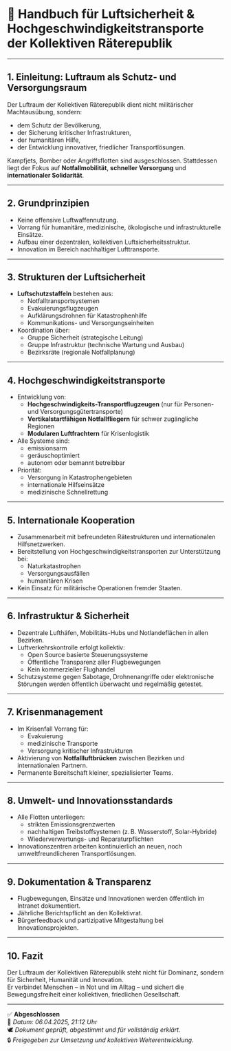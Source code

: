 # 🛫 Handbuch für Luftsicherheit & Hochgeschwindigkeitstransporte der Kollektiven Räterepublik

---

## 1. Einleitung: Luftraum als Schutz- und Versorgungsraum

Der Luftraum der Kollektiven Räterepublik dient nicht militärischer Machtausübung, sondern:
- dem Schutz der Bevölkerung,
- der Sicherung kritischer Infrastrukturen,
- der humanitären Hilfe,
- der Entwicklung innovativer, friedlicher Transportlösungen.

Kampfjets, Bomber oder Angriffsflotten sind ausgeschlossen. Stattdessen liegt der Fokus auf **Notfallmobilität**, **schneller Versorgung** und **internationaler Solidarität**.

---

## 2. Grundprinzipien

- Keine offensive Luftwaffennutzung.
- Vorrang für humanitäre, medizinische, ökologische und infrastrukturelle Einsätze.
- Aufbau einer dezentralen, kollektiven Luftsicherheitsstruktur.
- Innovation im Bereich nachhaltiger Lufttransporte.

---

## 3. Strukturen der Luftsicherheit

- **Luftschutzstaffeln** bestehen aus:
  - Notfalltransportsystemen
  - Evakuierungsflugzeugen
  - Aufklärungsdrohnen für Katastrophenhilfe
  - Kommunikations- und Versorgungseinheiten
- Koordination über:
  - Gruppe Sicherheit (strategische Leitung)
  - Gruppe Infrastruktur (technische Wartung und Ausbau)
  - Bezirksräte (regionale Notfallplanung)

---

## 4. Hochgeschwindigkeitstransporte

- Entwicklung von:
  - **Hochgeschwindigkeits-Transportflugzeugen** (nur für Personen- und Versorgungsgütertransporte)
  - **Vertikalstartfähigen Notfallfliegern** für schwer zugängliche Regionen
  - **Modularen Luftfrachtern** für Krisenlogistik
- Alle Systeme sind:
  - emissionsarm
  - geräuschoptimiert
  - autonom oder bemannt betreibbar
- Priorität:
  - Versorgung in Katastrophengebieten
  - internationale Hilfseinsätze
  - medizinische Schnellrettung

---

## 5. Internationale Kooperation

- Zusammenarbeit mit befreundeten Rätestrukturen und internationalen Hilfsnetzwerken.
- Bereitstellung von Hochgeschwindigkeitstransporten zur Unterstützung bei:
  - Naturkatastrophen
  - Versorgungsausfällen
  - humanitären Krisen
- Kein Einsatz für militärische Operationen fremder Staaten.

---

## 6. Infrastruktur & Sicherheit

- Dezentrale Lufthäfen, Mobilitäts-Hubs und Notlandeflächen in allen Bezirken.
- Luftverkehrskontrolle erfolgt kollektiv:
  - Open Source basierte Steuerungssysteme
  - Öffentliche Transparenz aller Flugbewegungen
  - Kein kommerzieller Flughandel
- Schutzsysteme gegen Sabotage, Drohnenangriffe oder elektronische Störungen werden öffentlich überwacht und regelmäßig getestet.

---

## 7. Krisenmanagement

- Im Krisenfall Vorrang für:
  - Evakuierung
  - medizinische Transporte
  - Versorgung kritischer Infrastrukturen
- Aktivierung von **Notfallluftbrücken** zwischen Bezirken und internationalen Partnern.
- Permanente Bereitschaft kleiner, spezialisierter Teams.

---

## 8. Umwelt- und Innovationsstandards

- Alle Flotten unterliegen:
  - strikten Emissionsgrenzwerten
  - nachhaltigen Treibstoffsystemen (z. B. Wasserstoff, Solar-Hybride)
  - Wiederverwertungs- und Reparaturpflichten
- Innovationszentren arbeiten kontinuierlich an neuen, noch umweltfreundlicheren Transportlösungen.

---

## 9. Dokumentation & Transparenz

- Flugbewegungen, Einsätze und Innovationen werden öffentlich im Intranet dokumentiert.
- Jährliche Berichtspflicht an den Kollektivrat.
- Bürgerfeedback und partizipative Mitgestaltung bei Innovationsprojekten.

---

## 10. Fazit

Der Luftraum der Kollektiven Räterepublik steht nicht für Dominanz, sondern für Sicherheit, Humanität und Innovation.  
Er verbindet Menschen – in Not und im Alltag – und sichert die Bewegungsfreiheit einer kollektiven, friedlichen Gesellschaft.

---

✅ **Abgeschlossen**  
📅 *Datum: 06.04.2025, 21:12 Uhr*  
🕊️ *Dokument geprüft, abgestimmt und für vollständig erklärt.*  
🔒 *Freigegeben zur Umsetzung und kollektiven Weiterentwicklung.*

